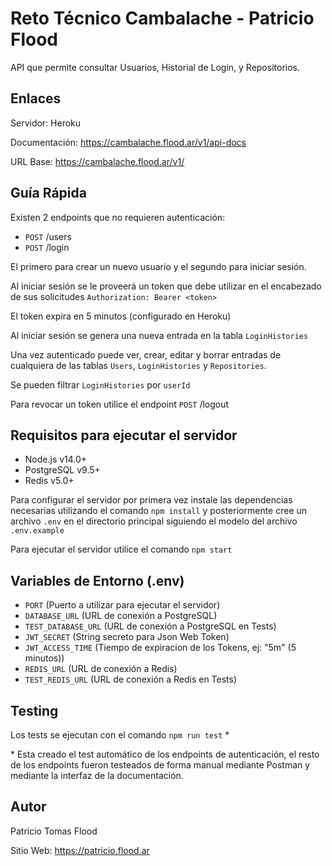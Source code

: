 # Reto Técnico Cambalache - Patricio Flood

API que permite consultar Usuarios, Historial de Login, y Repositorios. 

## Enlaces

Servidor: Heroku

Documentación: https://cambalache.flood.ar/v1/api-docs

URL Base: https://cambalache.flood.ar/v1/

## Guía Rápida

Existen 2 endpoints que no requieren autenticación:
* `POST` /users
* `POST` /login

El primero para crear un nuevo usuario y el segundo para iniciar sesión.

Al iniciar sesión se le proveerá un token que debe utilizar en el encabezado de sus solicitudes `Authorization: Bearer <token>`

El token expira en 5 minutos (configurado en Heroku)

Al iniciar sesión se genera una nueva entrada en la tabla `LoginHistories`

Una vez autenticado puede ver, crear, editar y borrar entradas de cualquiera de las tablas `Users`, `LoginHistories` y `Repositories`.

Se pueden filtrar `LoginHistories` por `userId`

Para revocar un token utilice el endpoint `POST` /logout

## Requisitos para ejecutar el servidor

* Node.js v14.0+
* PostgreSQL v9.5+
* Redis v5.0+

Para configurar el servidor por primera vez instale las dependencias necesarias utilizando el comando `npm install` y posteriormente cree un archivo `.env` en el directorio principal siguiendo el modelo del archivo `.env.example`

Para ejecutar el servidor utilice el comando `npm start`

## Variables de Entorno (.env)

* `PORT` (Puerto a utilizar para ejecutar el servidor)
* `DATABASE_URL` (URL de conexión a PostgreSQL)
* `TEST_DATABASE_URL` (URL de conexión a PostgreSQL en Tests)
* `JWT_SECRET` (String secreto para Json Web Token)
* `JWT_ACCESS_TIME` (Tiempo de expiracion de los Tokens, ej: "5m" (5 minutos))
* `REDIS_URL` (URL de conexión a Redis)
* `TEST_REDIS_URL` (URL de conexión a Redis en Tests)


## Testing

Los tests se ejecutan con el comando `npm run test` *

\* Esta creado el test automático de los endpoints de autenticación, el resto de los endpoints fueron testeados de forma manual mediante Postman y mediante la interfaz de la documentación.
## Autor

Patricio Tomas Flood

Sitio Web: https://patricio.flood.ar